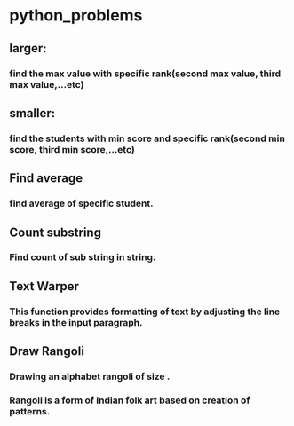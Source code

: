 # python_problems
## larger:
### find the max value with specific rank(second max value, third max value,...etc)

## smaller:
### find the students with min score  and specific rank(second min score, third min score,...etc)

## Find average
### find average of specific student.

## Count substring
### Find count of sub string in string.

## Text Warper
### This function provides formatting of text by adjusting the line breaks in the input paragraph.

## Draw Rangoli
### Drawing an alphabet rangoli of size . 
### Rangoli is a form of Indian folk art based on creation of patterns.

